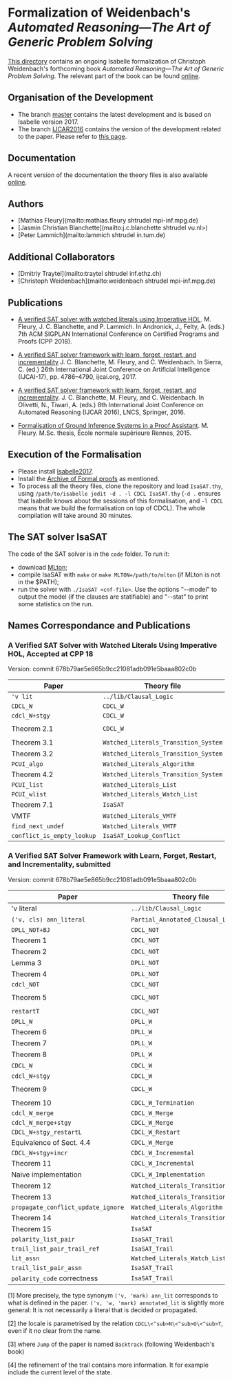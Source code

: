 # Formalization of Weidenbach's _Automated Reasoning―The Art of Generic Problem Solving_ #

[This directory](https://bitbucket.org/isafol/isafol/src/master/Weidenbach_Book/) contains an ongoing Isabelle formalization of Christoph Weidenbach's forthcoming book _Automated Reasoning―The Art of Generic Problem Solving_.
The relevant part of the book can be found [online](http://people.mpi-inf.mpg.de/~mfleury/paper/Weidenback_Book_CDCL.pdf).


## Organisation of the Development ##

* The branch [master](https://bitbucket.org/isafol/isafol/src/master/Weidenbach_Book/) contains the latest development and is based on Isabelle version 2017.
* The branch [IJCAR2016](https://bitbucket.org/isafol/isafol/src/IJCAR2016/Weidenbach_Book/) contains the version of the development related to the paper. Please refer to [this page](https://bitbucket.org/isafol/isafol/src/IJCAR2016/Weidenbach_Book/Readme.md).


## Documentation ##

A recent version of the documentation the theory files is also available [online](http://people.mpi-inf.mpg.de/~mfleury/IsaFoL/current/Weidenbach_Book).


## Authors ##

* [Mathias Fleury](mailto:mathias.fleury shtrudel mpi-inf.mpg.de)
* [Jasmin Christian Blanchette](mailto:j.c.blanchette shtrudel vu.nl>)
* [Peter Lammich](mailto:lammich shtrudel in.tum.de)


## Additional Collaborators ##

* [Dmitriy Traytel](mailto:traytel shtrudel inf.ethz.ch)
* [Christoph Weidenbach](mailto:weidenbach shtrudel mpi-inf.mpg.de)


## Publications ##

* [A verified SAT solver with watched literals using Imperative HOL](http://matryoshka.gforge.inria.fr/pubs/sat_2wl_paper.pdf).
  M. Fleury, J. C. Blanchette, and P. Lammich.
  In Andronick, J., Felty, A. (eds.) 7th ACM SIGPLAN International Conference on Certified Programs and Proofs (CPP 2018).

* [A verified SAT solver framework with learn, forget, restart, and incrementality](http://matryoshka.gforge.inria.fr/pubs/sat_sister.pdf)
  J. C. Blanchette, M. Fleury, and C. Weidenbach.
  In Sierra, C. (ed.) 26th International Joint Conference on Artificial Intelligence (IJCAI-17), pp. 4786–4790, ijcai.org, 2017.

* [A verified SAT solver framework with learn, forget, restart, and incrementality](http://people.mpi-inf.mpg.de/~jblanche/sat.pdf).
  J. C. Blanchette, M. Fleury, and C. Weidenbach.
  In Olivetti, N., Tiwari, A. (eds.) 8th International Joint Conference on Automated Reasoning (IJCAR 2016), LNCS, Springer, 2016.

* [Formalisation of Ground Inference Systems in a Proof Assistant](http://www.mpi-inf.mpg.de/fileadmin/inf/rg1/Documents/fleury_master_thesis.pdf).
  M. Fleury.
  M.Sc. thesis, École normale supérieure Rennes, 2015.


## Execution of the Formalisation ##

* Please install [Isabelle2017](http://isabelle.in.tum.de).
* Install the [Archive of Formal proofs](https://www.isa-afp.org/using.html) as mentioned.
* To process all the theory files, clone the repository and load ``IsaSAT.thy``, using
   ``/path/to/isabelle jedit -d . -l CDCL IsaSAT.thy``
   (``-d .`` ensures that Isabelle knows about the sessions of this formalisation, and ``-l CDCL`` means that we build the formalisation on top of CDCL).
  The whole compilation will take around 30 minutes.


## The SAT solver IsaSAT ##

The code of the SAT solver is in the ``code`` folder. To run it:
  * download [MLton](http://mlton.org);
  * compile IsaSAT with ``make`` or ``make MLTON=/path/to/mlton`` (if MLton is not in the $PATH);
  * run the solver with ``./IsaSAT <cnf-file>``. Use the options "--model" to output the model (if the clauses are statifiable)
    and "--stat" to print some statistics on the run.


## Names Correspondance and Publications

### A Verified SAT Solver with Watched Literals Using Imperative HOL, Accepted at CPP 18 ###

Version: commit 678b79ae5e865b9cc21081adb091e5baaa802c0b

|Paper                       |  Theory file                                |   Isabelle name
|----------------------------|---------------------------------------------|---------------------------------------------------------------------
|``'v lit``                  |   ``../lib/Clausal_Logic``                  |  ``'a literal``
|``CDCL_W``                  |  ``CDCL_W``                                 |   ``CDCL\<^sub>W``
|``cdcl_W+stgy``             |  ``CDCL_W``                                 |   ``cdcl<^sub>W_s``
|Theorem 2.1                 |  ``CDCL_W``                                 | ``full_cdcl\<^sub>W_stgy_final_state_conclusive_from_init_state``
|Theorem 3.1                 |  ``Watched_Literals_Transition_System`` | ``cdcl_twl_stgy_twl_struct_invs``
|Theorem 3.2                 | ``Watched_Literals_Transition_System``  | ``full_cdcl_twl_stgy_cdclW_stgy``
|``PCUI_algo``               | ``Watched_Literals_Algorithm``          | ``unit_propagation_inner_loop_body``
|Theorem 4.2                 | ``Watched_Literals_Transition_System``  | ``cdcl_twl_stgy_prog_spec``
|``PCUI_list``               | ``Watched_Literals_List``               |  ``unit_propagation_inner_loop_body_l``
|``PCUI_wlist``              | ``Watched_Literals_Watch_List``         | ``unit_propagation_inner_loop_body_wl``
|Theorem 7.1                 | ``IsaSAT``                                  | ``IsaSAT_code_full_correctness``
| VMTF                       | ``Watched_Literals_VMTF``               |  ``l_vmtf``
|``find_next_undef``         | ``Watched_Literals_VMTF``               |  ``find_next_undef``
|``conflict_is_empty_lookup``| ``IsaSAT_Lookup_Conflict``                  | ``conflict_assn_is_empty``


### A Verified SAT Solver Framework with Learn, Forget, Restart, and Incrementality, submitted ###

Version: commit 678b79ae5e865b9cc21081adb091e5baaa802c0b

|Paper                                |  Theory file                                |   Isabelle name
|-------------------------------------|---------------------------------------------|---------------------------------------------------------------------
|'v literal                           |   ``../lib/Clausal_Logic``                  |  ``'a literal``
|``('v, cls) ann_literal``            |  ``Partial_Annotated_Clausal_Logic``        | ``('v, 'w, 'mark) annotated_lit``  [1]
|``DPLL_NOT+BJ``                      |  ``CDCL_NOT``                               | ``dpll_bj``
|Theorem 1                            |  ``CDCL_NOT``                               |   ``wf_dpll_bj``
|Theorem 2                            |  ``CDCL_NOT``                               |   ``full_dpll_backjump_final_state_from_init_state``
|Lemma 3                              |  ``DPLL_NOT``                               |   ``backtrack_is_backjump``
|Theorem 4                            |  ``DPLL_NOT``                               |   ``dpll_conclusive_state_correctness``
|``cdcl_NOT``                         |  ``CDCL_NOT``                               |   ``CDCL\<^sub>N\<^sub>O\<^sub>T``
|Theorem 5                            |  ``CDCL_NOT``                               |   ``wf_cdcl\<^sub>N\<^sub>O\<^sub>T_no_learn_and_forget_infinite_chain``
| ``restartT``                        |  ``CDCL_NOT``                               |   ``CDCL\<^sub>N\<^sub>O\<^sub>T_raw_restart`` [2]
| ``DPLL_W``                          |  ``DPLL_W``                                 |   ``DPLL\<^sub>W``
|Theorem 6                            |  ``DPLL_W``                                 |   ``wf_dpll\<^sub>W``
|Theorem 7                            |  ``DPLL_W``                                 |   ``dpll\<^sub>W_conclusive_state_correctness``
|Theorem 8                            |  ``DPLL_W``                                 |   ``dpll\<^sub>W_dpll\<^sub>N\<^sub>O\<^sub>T``
|``CDCL_W``                           |  ``CDCL_W``                                 |   ``CDCL\<^sub>W`` [3]
|``cdcl_W+stgy``                      |  ``CDCL_W``                                 |   ``cdcl\<^sub>W_s``
|Theorem 9                            |  ``CDCL_W``                                 |   ``full_cdcl\<^sub>W_stgy_final_state_conclusive_from_init_state``
|Theorem 10                           |  ``CDCL_W_Termination``                     |   ``cdcl\<^sub>W_stgy_distinct_mset_clauses``
|``cdcl_W_merge``                     |  ``CDCL_W_Merge``                           |   ``cdcl<^sub>W_merge``
|``cdcl_W_merge+stgy``                |  ``CDCL_W_Merge``                           |   ``cdcl<^sub>W_s'``
|``CDCL_W+stgy_restartL``             |  ``CDCL_W_Restart``                         |   ``cdcl\<^sub>W_merge_with_restart``
|Equivalence of Sect. 4.4             |  ``CDCL_W_Merge``                           |   ``full_cdcl\<^sub>W_stgy_iff_full_cdcl\<^sub>W_s'``
|``CDCL_W+stgy+incr``                 |  ``CDCL_W_Incremental``                     |   ``incremental_cdcl\<^sub>W``
|Theorem 11                           |  ``CDCL_W_Incremental``                     |   ``incremental_conclusive_state``
| Naive implementation                |  ``CDCL_W_Implementation``                  |
| Theorem 12                          |  ``Watched_Literals_Transition_System`` |  ``cdcl_twl_stgy_twl_struct_invs``
|Theorem 13                           |  ``Watched_Literals_Transition_System`` | ``full_cdcl_twl_stgy_cdclW_stgy``
|``propagate_conflict_update_ignore`` |  ``Watched_Literals_Algorithm``         | ``unit_propagation_inner_loop_body``
|Theorem 14                           |  ``Watched_Literals_Transition_System`` | ``cdcl_twl_stgy_prog_spec``
|Theorem 15                           |  ``IsaSAT``                                 | ``IsaSAT_code_full_correctness``
|``polarity_list_pair``               |  ``IsaSAT_Trail``                           | `` polarity_pol``
|``trail_list_pair_trail_ref``        |  ``IsaSAT_Trail``                           | ``trail_pol``
|``lit_assn``                         |  ``Watched_Literals_Watch_List_Domain`` |``unat_lit_assn``
|``trail_list_pair_assn``             |  ``IsaSAT_Trail``                           | ``trail_pol_assn``
|``polarity_code`` correctness        |  ``IsaSAT_Trail``                           | ``polarity_pol_code_polarity_refine_code`` [4]

[1] More precisely, the type synonym ``('v, 'mark) ann_lit`` corresponds to what
is defined in the paper. ``('v, 'w, 'mark) annotated_lit`` is slightly more
general: It is not necessarily a literal that is decided or propagated.

[2] the locale is parametrised by the relation ``CDCL\<^sub>N\<^sub>O\<^sub>T``,
even if it no clear from the name.

[3] where ``Jump`` of the paper is named ``Backtrack`` (following Weidenbach's book)

[4] the refinement of the trail contains more information. It for example include the current level of the state.
